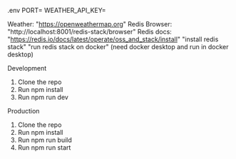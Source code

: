 .env
    PORT=
    WEATHER_API_KEY=

Weather: "https://openweathermap.org"
Redis Browser: "http://localhost:8001/redis-stack/browser"
Redis docs: "https://redis.io/docs/latest/operate/oss_and_stack/install" 
    "install redis stack"
    "run redis stack on docker" (need docker desktop and run in docker desktop) 

Development
1. Clone the repo
2. Run npm install
3. Run npm run dev

Production
1. Clone the repo
2. Run npm install
3. Run npm run build
4. Run npm run start